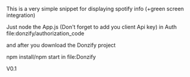 This is a very simple snippet for displaying spotify info (+green screen integration)


Just node the App.js (Don't forget to add you client Api key) in Auth file:donzify/authorization_code

and after you download the Donzify project

npm install/npm start in file:Donzify


V0.1 
